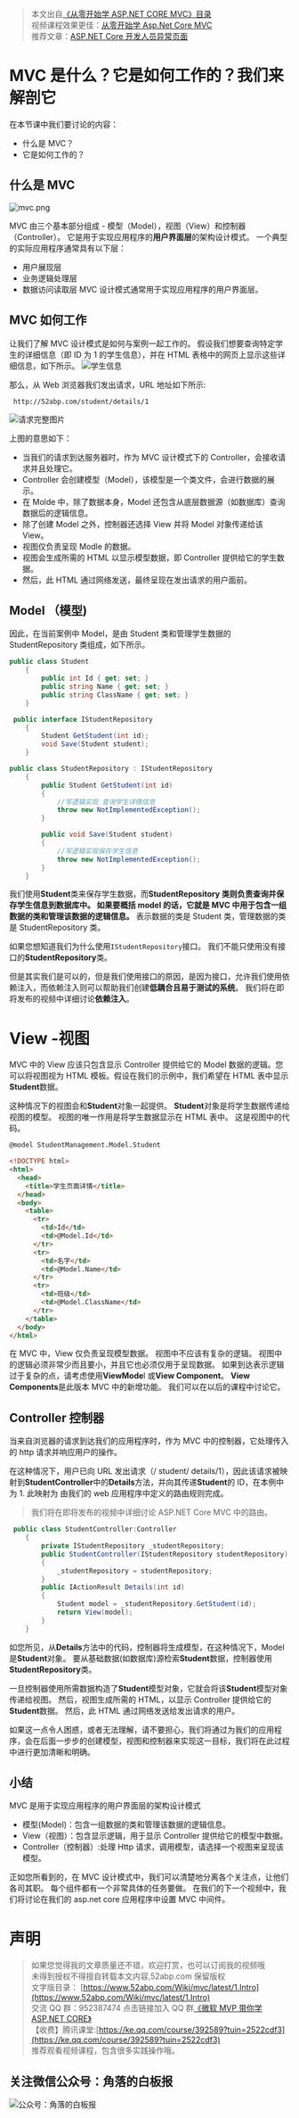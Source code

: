 > 本文出自[《从零开始学 ASP.NET CORE MVC》目录](https://www.52abp.com/wiki/mvc/0.1.4/1.Intro) </br>
> 视频课程效果更佳：[从零开始学 Asp.Net Core MVC](https://study.163.com/course/courseMain.htm?courseId=1209215803&share=2&shareId=400000000309007) </br>
> 推荐文章：[ASP.NET Core 开发人员异常页面](https://www.52abp.com/wiki/mvc/latest/empty)

# MVC 是什么？它是如何工作的？我们来解剖它

在本节课中我们要讨论的内容：

- 什么是 MVC？
- 它是如何工作的？

## 什么是 MVC

![mvc.png](https://upload-images.jianshu.io/upload_images/1979022-ae06ddabc7c6a24b.png?imageMogr2/auto-orient/strip%7CimageView2/2/w/1240)

MVC 由三个基本部分组成 - 模型（Model），视图（View）和控制器（Controller）。
它是用于实现应用程序的**用户界面层**的架构设计模式。 一个典型的实际应用程序通常具有以下层：

- 用户展现层
- 业务逻辑处理层
- 数据访问读取层
  MVC 设计模式通常用于实现应用程序的用户界面层。

## MVC 如何工作

让我们了解 MVC 设计模式是如何与案例一起工作的。 假设我们想要查询特定学生的详细信息（即 ID 为 1 的学生信息），并在 HTML 表格中的网页上显示这些详细信息，如下所示。
![学生信息](https://upload-images.jianshu.io/upload_images/1979022-b2d0c910516e042b.png?imageMogr2/auto-orient/strip%7CimageView2/2/w/1240)

那么，从 Web 浏览器我们发出请求，URL 地址如下所示:

```
 http://52abp.com/student/details/1
```

![请求完整图片](https://upload-images.jianshu.io/upload_images/1979022-cfcaefb7dab2038e.png?imageMogr2/auto-orient/strip%7CimageView2/2/w/1240)

上图的意思如下：

- 当我们的请求到达服务器时，作为 MVC 设计模式下的 Controller，会接收请求并且处理它。
- Controller 会创建模型（Model），该模型是一个类文件，会进行数据的展示。
- 在 Molde 中，除了数据本身，Model 还包含从底层数据源（如数据库）查询数据后的逻辑信息。
- 除了创建 Model 之外，控制器还选择 View 并将 Model 对象传递给该 View。
- 视图仅负责呈现 Modle 的数据。
- 视图会生成所需的 HTML 以显示模型数据，即 Controller 提供给它的学生数据。
- 然后，此 HTML 通过网络发送，最终呈现在发出请求的用户面前。

## Model （模型)

因此，在当前案例中 Model，是由 Student 类和管理学生数据的 StudentRepository 类组成，如下所示。

```csharp
public class Student
    {
        public int Id { get; set; }
        public string Name { get; set; }
        public string ClassName { get; set; }
    }

 public interface IStudentRepository
    {
        Student GetStudent(int id);
        void Save(Student student);
    }

public class StudentRepository : IStudentRepository
    {
        public Student GetStudent(int id)
        {
            //写逻辑实现 查询学生详情信息
            throw new NotImplementedException();
        }

        public void Save(Student student)
        {
            //写逻辑实现保存学生信息
            throw new NotImplementedException();
        }
    }
```

我们使用**Student**类来保存学生数据，而**StudentRepository **类则负责查询并保存学生信息到数据库中。
如果要概括 model 的话，它就是 MVC 中用于**包含一组数据的类和管理该数据的逻辑信息。**
表示数据的类是 Student 类，管理数据的类是 StudentRepository 类。

如果您想知道我们为什么使用`IStudentRepository`接口。 我们不能只使用没有接口的**StudentRepository**类。

但是其实我们是可以的，但是我们使用接口的原因，是因为接口，允许我们使用依赖注入，而依赖注入则可以帮助我们创建**低耦合且易于测试的系统**。 我们将在即将发布的视频中详细讨论**依赖注入**。

# View -视图

MVC 中的 View 应该只包含显示 Controller 提供给它的 Model 数据的逻辑。您可以将视图视为 HTML 模板。假设在我们的示例中，我们希望在 HTML 表中显示**Student**数据。

这种情况下的视图会和**Student**对象一起提供。 **Student**对象是将学生数据传递给视图的模型。 视图的唯一作用是将学生数据显示在 HTML 表中。 这是视图中的代码。

```html
@model StudentManagement.Model.Student

<!DOCTYPE html>
<html>
  <head>
    <title>学生页面详情</title>
  </head>
  <body>
    <table>
      <tr>
        <td>Id</td>
        <td>@Model.Id</td>
      </tr>
      <tr>
        <td>名字</td>
        <td>@Model.Name</td>
      </tr>
      <tr>
        <td>班级</td>
        <td>@Model.ClassName</td>
      </tr>
    </table>
  </body>
</html>
```

在 MVC 中，View 仅负责呈现模型数据。 视图中不应该有复杂的逻辑。 视图中的逻辑必须非常少而且要小，并且它也必须仅用于呈现数据。 如果到达表示逻辑过于复杂的点，请考虑使用**ViewMode**l 或**View Component**。 **View Components**是此版本 MVC 中的新增功能。 我们可以在以后的课程中讨论它。

## Controller 控制器

当来自浏览器的请求到达我们的应用程序时，作为 MVC 中的控制器，它处理传入的 http 请求并响应用户的操作。

在这种情况下，用户已向 URL 发出请求（/ student/ details/1），因此该请求被映射到**StudentController**中的**Details**方法，并向其传递**Student**的 ID，在本例中为 1.
此映射为 由我们的 web 应用程序中定义的路由规则完成。

> 我们将在即将发布的视频中详细讨论 ASP.NET Core MVC 中的路由。

```csharp
 public class StudentController:Controller
    {
        private IStudentRepository _studentRepository;
        public StudentController(IStudentRepository studentRepository)
        {
            _studentRepository = studentRepository;
        }
        public IActionResult Details(int id)
        {
            Student model = _studentRepository.GetStudent(id);
            return View(model);
        }
    }
```

如您所见，从**Details**方法中的代码，控制器将生成模型，在这种情况下，Model 是**Student**对象。 要从基础数据(如数据库)源检索**Student**数据，控制器使用**StudentRepository**类。

一旦控制器使用所需数据构造了**Student**模型对象，它就会将该**Student**模型对象传递给视图。 然后，视图生成所需的 HTML，以显示 Controller 提供给它的**Student**数据。 然后，此 HTML 通过网络发送给发出请求的用户。

如果这一点令人困惑，或者无法理解，请不要担心，我们将通过为我们的应用程序，会在后面一步步的创建模型，视图和控制器来实现这一目标，我们将在此过程中进行更加清晰和明确。

## 小结

MVC 是用于实现应用程序的用户界面层的架构设计模式

- 模型(Model)：包含一组数据的类和管理该数据的逻辑信息。
- View（视图）：包含显示逻辑，用于显示 Controller 提供给它的模型中数据。
- Controller（控制器）:处理 Http 请求，调用模型，请选择一个视图来呈现该模型。

正如您所看到的，在 MVC 设计模式中，我们可以清楚地分离各个关注点，让他们各司其职。 每个组件都有一个非常具体的任务要做。 在我们的下一个视频中，我们将讨论在我们的 asp.net core 应用程序中设置 MVC 中间件。

# 声明

> 如果您觉得我的文章质量还不错，欢迎打赏，也可以订阅我的视频哦 </br>
> 未得到授权不得擅自转载本文内容,52abp.com 保留版权</br>
> 文字版目录： [https://www.52abp.com/Wiki/mvc/latest/1.Intro](https://www.52abp.com/Wiki/mvc/latest/1.Intro) </br>
> 交流 QQ 群：952387474 点击链接加入 QQ 群[《微软 MVP 带你学 ASP.NET CORE》](https://jq.qq.com/?_wv=1027&k=5nq4PFQ)</br>
> 【收费】腾讯课堂:[https://ke.qq.com/course/392589?tuin=2522cdf3](https://ke.qq.com/course/392589?tuin=2522cdf3) </br>
> 推荐观看视频课程，包含很多实践操作哦。

## 关注微信公众号：角落的白板报

![公众号：角落的白板报](https://upload-images.jianshu.io/upload_images/1979022-f19c505c18160c16.png)
